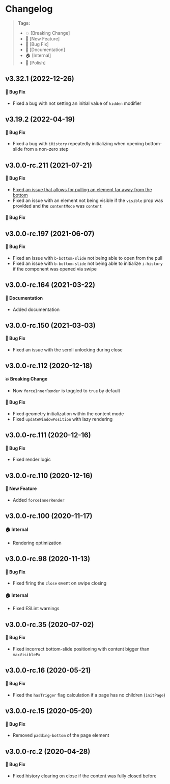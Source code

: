 Changelog
=========

> **Tags:**
> - :boom:       [Breaking Change]
> - :rocket:     [New Feature]
> - :bug:        [Bug Fix]
> - :memo:       [Documentation]
> - :house:      [Internal]
> - :nail_care:  [Polish]

## v3.32.1 (2022-12-26)

#### :bug: Bug Fix

* Fixed a bug with not setting an initial value of `hidden` modifier

## v3.19.2 (2022-04-19)

#### :bug: Bug Fix

* Fixed a bug with `iHistory` repeatedly initializing when opening bottom-slide from a non-zero step

## v3.0.0-rc.211 (2021-07-21)

#### :bug: Bug Fix

* [Fixed an issue that allows for pulling an element far away from the bottom](https://github.com/V4Fire/Client/issues/463)
* Fixed an issue with an element not being visible if the `visible` prop was provided and the `contentMode` was `content`

#### :bug: Bug Fix

## v3.0.0-rc.197 (2021-06-07)

#### :bug: Bug Fix

* Fixed an issue with `b-bottom-slide` not being able to open from the pull
* Fixed an issue with `b-bottom-slide` not being able to initialize `i-history` if the component was opened via swipe

## v3.0.0-rc.164 (2021-03-22)

#### :memo: Documentation

* Added documentation

## v3.0.0-rc.150 (2021-03-03)

#### :bug: Bug Fix

* Fixed an issue with the scroll unlocking during close

## v3.0.0-rc.112 (2020-12-18)

#### :boom: Breaking Change

* Now `forceInnerRender` is toggled to `true` by default

#### :bug: Bug Fix

* Fixed geometry initialization within the content mode
* Fixed `updateWindowPosition` with lazy rendering

## v3.0.0-rc.111 (2020-12-16)

#### :bug: Bug Fix

* Fixed render logic

## v3.0.0-rc.110 (2020-12-16)

#### :rocket: New Feature

* Added `forceInnerRender`

## v3.0.0-rc.100 (2020-11-17)

#### :house: Internal

* Rendering optimization

## v3.0.0-rc.98 (2020-11-13)

#### :bug: Bug Fix

* Fixed firing the `close` event on swipe closing

#### :house: Internal

* Fixed ESLint warnings

## v3.0.0-rc.35 (2020-07-02)

#### :bug: Bug Fix

* Fixed incorrect bottom-slide positioning with content bigger than `maxVisiblePx`

## v3.0.0-rc.16 (2020-05-21)

#### :bug: Bug Fix

* Fixed the `hasTrigger` flag calculation if a page has no children (`initPage`)

## v3.0.0-rc.15 (2020-05-20)

#### :bug: Bug Fix

* Removed `padding-bottom` of the page element

## v3.0.0-rc.2 (2020-04-28)

#### :bug: Bug Fix

* Fixed history clearing on close if the content was fully closed before
